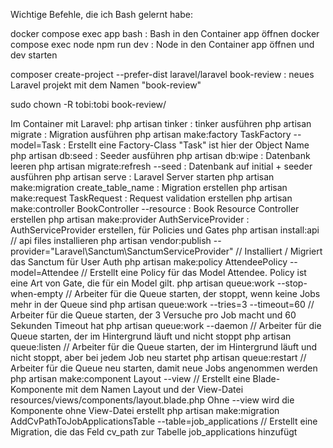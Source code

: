Wichtige Befehle, die ich Bash gelernt habe:

docker compose exec app bash : Bash in den Container app öffnen
docker compose exec node npm run dev : Node in den Container app öffnen und dev starten

composer create-project --prefer-dist laravel/laravel book-review : neues Laravel projekt mit dem Namen "book-review"

sudo chown -R tobi:tobi book-review/

Im Container mit Laravel:
php artisan tinker : tinker ausführen
php artisan migrate : Migration ausführen
php artisan make:factory TaskFactory --model=Task : Erstellt eine Factory-Class "Task" ist hier der Object Name
php artisan db:seed : Seeder ausführen
php artisan db:wipe : Datenbank leeren
php artisan migrate:refresh --seed : Datenbank auf initial + seeder ausführen
php artisan serve : Laravel Server starten
php artisan make:migration create_table_name : Migration erstellen
php artisan make:request TaskRequest : Request validation erstellen
php artisan make:controller BookController --resource : Book Resource Controller erstellen
php artisan make:provider AuthServiceProvider : AuthServiceProvider erstellen, für Policies und Gates
php artisan install:api // api files installieren
php artisan vendor:publish --provider="Laravel\Sanctum\SanctumServiceProvider" // Installiert / Migriert das Sanctum für User Auth
php artisan make:policy AttendeePolicy --model=Attendee  // Erstellt eine Policy für das Model Attendee. Policy ist eine Art von Gate, die für ein Model gilt.
php artisan queue:work --stop-when-empty // Arbeiter für die Queue starten, der stoppt, wenn keine Jobs mehr in der Queue sind
php artisan queue:work --tries=3 --timeout=60 // Arbeiter für die Queue starten, der 3 Versuche pro Job macht und 60 Sekunden Timeout hat
php artisan queue:work --daemon // Arbeiter für die Queue starten, der im Hintergrund läuft und nicht stoppt
php artisan queue:listen // Arbeiter für die Queue starten, der im Hintergrund läuft und nicht stoppt, aber bei jedem Job neu startet
php artisan queue:restart // Arbeiter für die Queue neu starten, damit neue Jobs angenommen werden
php artisan make:component Layout --view // Erstellt eine Blade-Komponente mit dem Namen Layout und der View-Datei resources/views/components/layout.blade.php Ohne --view wird die Komponente ohne View-Datei erstellt
php artisan make:migration AddCvPathToJobApplicationsTable --table=job_applications // Erstellt eine Migration, die das Feld cv_path zur Tabelle job_applications hinzufügt
